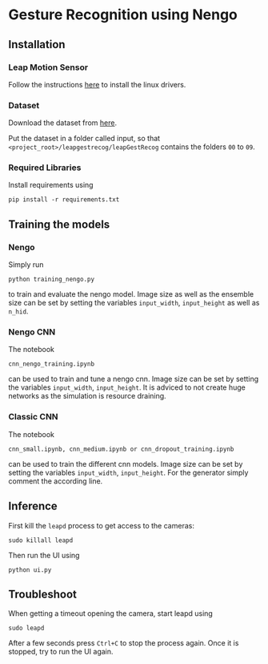 # Gesture Recognition using Nengo

## Installation

### Leap Motion Sensor
Follow the instructions [here](https://docs.ultraleap.com/linux/) to install the linux drivers.

### Dataset
Download the dataset from [here](https://www.kaggle.com/datasets/gti-upm/leapgestrecog).

Put the dataset in a folder called input, so that `<project_root>/leapgestrecog/leapGestRecog` contains the folders `00` to `09`.

### Required Libraries
Install requirements using 
```shell 
pip install -r requirements.txt
```

## Training the models

### Nengo

Simply run 
```shell
python training_nengo.py
```
to train and evaluate the nengo model.
Image size as well as the ensemble size can be set by setting the variables `input_width`, `input_height` as well as `n_hid`.

### Nengo CNN

The notebook
```shell
cnn_nengo_training.ipynb
```
can be used to train and tune a nengo cnn.
Image size can be set by setting the variables `input_width`, `input_height`. It is adviced to not create huge networks as the simulation is resource draining.

### Classic CNN

The notebook
```shell
cnn_small.ipynb, cnn_medium.ipynb or cnn_dropout_training.ipynb
```
can be used to train the different cnn models.
Image size can be set by setting the variables `input_width`, `input_height`. For the generator simply comment the according line.

## Inference

First kill the `leapd` process to get access to the cameras:
```shell 
sudo killall leapd
```

Then run the UI using
```shell 
python ui.py
```

## Troubleshoot

When getting a timeout opening the camera, start leapd using
```shell 
sudo leapd
```
After a few seconds press `Ctrl+C` to stop the process again.
 Once it is stopped, try to run the UI again.
